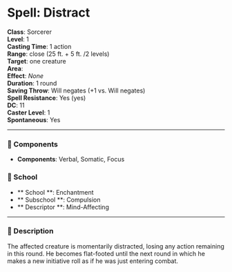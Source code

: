 
# Spell: Distract
**Class**: Sorcerer  
**Level**: 1  
**Casting Time**: 1 action  
**Range**: close (25 ft. + 5 ft. /2 levels)  
**Target**: one creature  
**Area**:   
**Effect**: _None_  
**Duration**: 1 round  
**Saving Throw**: Will negates (+1 vs. Will negates)  
**Spell Resistance**: Yes (yes)  
**DC**: 11  
**Caster Level**: 1  
**Spontaneous**: Yes

---

### 🔮 Components
- **Components**: Verbal, Somatic, Focus

### 🏫 School
- ** School **: Enchantment
- ** Subschool **: Compulsion
- ** Descriptor **: Mind-Affecting
---

### 📜 Description
The affected creature is momentarily distracted, losing any action remaining in this round. He becomes flat-footed until the next round in which he makes a new initiative roll as if he was just entering combat.
